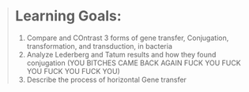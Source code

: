 > # Learning Goals:
> 1. Compare and COntrast 3 forms of gene transfer, Conjugation, transformation, and transduction, in bacteria
> 2. Analyze Lederberg and Tatum results and how they found conjugation (YOU BITCHES CAME BACK AGAIN FUCK YOU FUCK YOU FUCK YOU FUCK YOU)
> 3. Describe the process of horizontal Gene transfer
